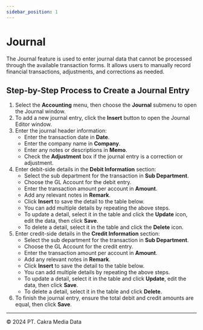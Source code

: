 ```yaml
---
sidebar_position: 1
---
```


# Journal

The Journal feature is used to enter journal data that cannot be processed through the available transaction forms. It allows users to manually record financial transactions, adjustments, and corrections as needed.

## Step-by-Step Process to Create a Journal Entry

1. Select the **Accounting** menu, then choose the **Journal** submenu to open the Journal window.
2. To add a new journal entry, click the **Insert** button to open the Journal Editor window.
3. Enter the journal header information:
   - Enter the transaction date in **Date**.
   - Enter the company name in **Company**.
   - Enter any notes or descriptions in **Memo**.
   - Check the **Adjustment** box if the journal entry is a correction or adjustment.
4. Enter debit-side details in the **Debit Information** section:
   - Select the sub department for the transaction in **Sub Department**.
   - Choose the GL Account for the debit entry.
   - Enter the transaction amount per account in **Amount**.
   - Add any relevant notes in **Remark**.
   - Click **Insert** to save the detail to the table below.
   - You can add multiple details by repeating the above steps.
   - To update a detail, select it in the table and click the **Update** icon, edit the data, then click **Save**.
   - To delete a detail, select it in the table and click the **Delete** icon.
5. Enter credit-side details in the **Credit Information** section:
   - Select the sub department for the transaction in **Sub Department**.
   - Choose the GL Account for the credit entry.
   - Enter the transaction amount per account in **Amount**.
   - Add any relevant notes in **Remark**.
   - Click **Insert** to save the detail to the table below.
   - You can add multiple details by repeating the above steps.
   - To update a detail, select it in the table and click **Update**, edit the data, then click **Save**.
   - To delete a detail, select it in the table and click **Delete**.
6. To finish the journal entry, ensure the total debit and credit amounts are equal, then click **Save**.

---

© 2024 PT. Cakra Media Data

